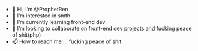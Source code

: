 - 👋 Hi, I’m @ProphetRen
- 👀 I’m interested in smth
- 🌱 I’m currently learning front-end dev
- 💞️ I’m looking to collaborate on front-end dev projects and fucking peace of shit(php)
- 📫 How to reach me ... fucking peace of shit
<!---
ProphetRen/ProphetRen is a ✨ special ✨ repository because its `README.md` (this file) appears on your GitHub profile.
You can click the Preview link to take a look at your changes.
--->
